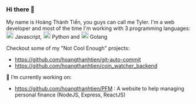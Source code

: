 <link rel="stylesheet" href="https://cdn.jsdelivr.net/gh/devicons/devicon@v2.14.0/devicon.min.css">

### Hi there 👋
My name is Hoàng Thành Tiến, you guys can call me Tyler.
I'm a web developer and most of the time I'm working with 3 programming languages: <img src="https://cdn.jsdelivr.net/gh/devicons/devicon/icons/javascript/javascript-original.svg" width="20px"/> Javascript, <img src="https://cdn.jsdelivr.net/gh/devicons/devicon/icons/python/python-original.svg" width="20px"/> Python and <img src="https://cdn.jsdelivr.net/gh/devicons/devicon/icons/go/go-original.svg" width="20px"/> Golang

Checkout some of my "Not Cool Enough" projects:

- https://github.com/hoangthanhtien/git-auto-commit
- https://github.com/hoangthanhtien/coin_watcher_backend

🔭 I’m currently working on:
- https://github.com/hoangthanhtien/PFM : A website to help managing personal finance (NodeJS, Express, ReactJS)

<!--
**hoangthanhtien/hoangthanhtien** is a ✨ _special_ ✨ repository because its `README.md` (this file) appears on your GitHub profile.

Here are some ideas to get you started:

- 🔭 I’m currently working on ...
- 🌱 I’m currently learning ...
- 👯 I’m looking to collaborate on ...
- 🤔 I’m looking for help with ...
- 💬 Ask me about ...
- 📫 How to reach me: ...
- 😄 Pronouns: ...
- ⚡ Fun fact: ...
-->
